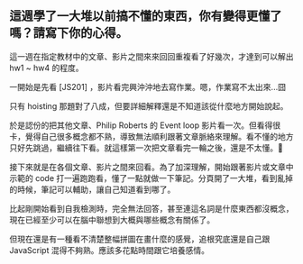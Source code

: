 ## 這週學了一大堆以前搞不懂的東西，你有變得更懂了嗎？請寫下你的心得。

這一週在指定教材中的文章、影片之間來來回回重複看了好幾次，才達到可以解出 hw1 ~ hw4 的程度。

一開始是先看 [JS201] ，影片看完興沖沖地去寫作業。嗯，作業寫不太出來...囧

只有 hoisting 那題對了八成，但要詳細解釋還是不知道該從什麼地方開始說起。

於是認份的把其他文章、Philip Roberts 的 Event loop 影片看一次。但看得很卡，覺得自己很多概念都不熟，導致無法順利跟著文章脈絡來理解。看不懂的地方只好先跳過，繼續往下看。就這樣第一次把文章看完一輪之後，還是不太懂。

接下來就是在各個文章、影片之間來回看。為了加深理解，開始跟著影片或文章中示範的 code 打一遍跑跑看，懂了一點就做一下筆記。分頁開了一大堆，看到亂掉的時候，筆記可以輔助，讓自己知道看到哪了。

比起剛開始看到自我檢測時，完全無法回答，甚至連這名詞是什麼東西都沒概念，現在已經至少可以在腦中聯想到大概與哪些概念有關係了。

但現在還是有一種看不清楚整幅拼圖在畫什麼的感覺，追根究底還是自己跟 JavaScript 混得不夠熟。應該多花點時間跟它培養感情。